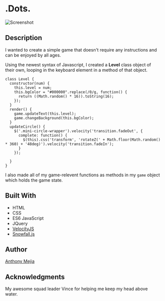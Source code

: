 # .Dots.
![Screenshot](https://cloud.githubusercontent.com/assets/22961657/21468625/ffdc0366-c9e9-11e6-8c5d-d6f2b7dfbfc6.png)

## Description
I wanted to create a simple game that doesn't require any instructions and can be enjoyed by all ages.

Using the newest syntax of Javascript, I created a **Level** class object of their own, looping in the keyboard element in a method of that object.

```JS
class Level {
  constructor(num) {
    this.level = num;
    this.bgColor = "#000000".replace(/0/g, function() {
      return ((Math.random() * 16)).toString(16);
    });
  }
  render() {
    game.updateText(this.level);
    game.changeBackground(this.bgColor);
  }
  updateCircle() {
    $('.mini-circle-wrapper').velocity('transition.fadeOut', {
      complete: function() {
        $(this).css('transform', 'rotateZ(' + Math.floor(Math.random() * 360) + '48deg)').velocity('transition.fadeIn');
      }
    });

  }
}
```
I also made all of my game-relevent functions as methods in my `game` object which holds the game state.

## Built With
-   HTML
-   CSS
-   ES6 JavaScript
-   JQuery
-   [VelocityJS](https://velocityjs.org)
-   [Snowfall.js](https://github.com/loktar00/JQuery-Snowfall)

## Author
[Anthony Mejia](https://github.com/ant-mejia)

## Acknowledgments
My awesome squad leader Vince for helping me keep my head above water.
